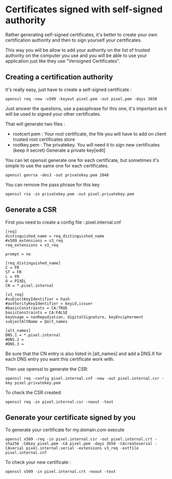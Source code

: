 # Certificates signed with self-signed authority

Rather generating self-signed certificates, it's better to create your own certification authority and then to sign yourself your certificates.

This way you will be allow to add your authority on the list of trusted authority on the computer you use and you will be able to use your application just like they use "Verisigned Certificates".

## Creating a certification authority

It's really easy, just have to create a self-signed certificate :

```openssl req -new -x509 -keyout pixel.pem -out pixel.pem -days 3650```

Just answer the questions, use a passphrase for this one, it's important as it will be used to signed your other certificates.

That will generate two files :

* rootcert.pem : Your root certificate, the file you will have to add on client trusted root certificates store
* rootkey.pem : The privatekey. You will need it to sign new certificates (keep it secret)
Generate a private key[edit]

You can let openssl generate one for each certificate, but sometimes it's simple to use the same one for each certificates.

```openssl genrsa -des3 -out privatekey.pem 2048```

You can remove the pass phrase for this key

```openssl rsa -in privatekey.pem -out pixel.privatekey.pem```

## Generate a CSR

First you need to create a config file : pixel.internal.cnf

 ```
 [req]
 distinguished_name = req_distinguished_name
 #x509_extensions = v3_req
 req_extensions = v3_req
 
 prompt = no
 
 [req_distinguished_name]
 C = FR
 ST = FR
 L = FR
 O = PIXEL
 CN = *.pixel.internal
 
 [v3_req]
 #subjectKeyIdentifier = hash
 #authorityKeyIdentifier = keyid,issuer
 #basicConstraints = CA:TRUE
 basicConstraints = CA:FALSE
 keyUsage = nonRepudiation, digitalSignature, keyEncipherment
 subjectAltName = @alt_names
 
 [alt_names]
 DNS.1 = *.pixel.internal
 #DNS.2 =
 #DNS.3 = 
 ```

Be sure that the CN entry is also listed in [alt_names] and add a DNS.X for each DNS entry you want this certificate work with.

Then use openssl to generate the CSR:

```openssl req -config pixel.internal.cnf -new -out pixel.internal.csr -key pixel.privatekey.pem```

To check the CSR created:

```openssl req -in pixel.internal.csr -noout -text```

## Generate your certificate signed by you

To generate your certificate for my.domain.com execute

```openssl x509 -req -in pixel.internal.csr -out pixel.internal.crt -sha256 -CAkey pixel.pem -CA pixel.pem -days 3650 -CAcreateserial -CAserial pixel.internal.serial -extensions v3_req -extfile pixel.internal.cnf```

To check your new certificate :

```openssl x509 -in pixel.internal.crt -noout -text```

 